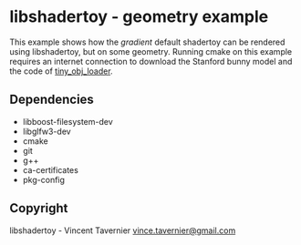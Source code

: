 # libshadertoy - geometry example

This example shows how the *gradient* default shadertoy can be rendered using
libshadertoy, but on some geometry. Running cmake on this example requires an
internet connection to download the Stanford bunny model and the code of
[tiny_obj_loader](https://github.com/syoyo/tinyobjloader).

## Dependencies

* libboost-filesystem-dev
* libglfw3-dev
* cmake
* git
* g++
* ca-certificates
* pkg-config

## Copyright

libshadertoy - Vincent Tavernier <vince.tavernier@gmail.com>
